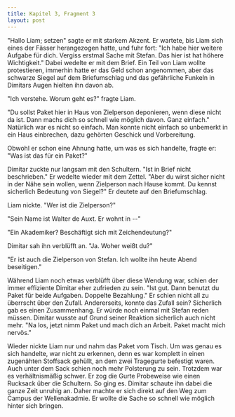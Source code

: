 ```yaml
---
title: Kapitel 3, Fragment 3
layout: post
---
```

"Hallo Liam; setzen" sagte er mit starkem Akzent. Er wartete, bis Liam sich eines der Fässer herangezogen hatte, und fuhr fort: "Ich habe hier weitere Aufgabe für dich. Vergiss erstmal Sache mit Stefan. Das hier ist hat höhere Wichtigkeit." Dabei wedelte er mit dem Brief. Ein Teil von Liam wollte protestieren, immerhin hatte er das Geld schon angenommen, aber das schwarze Siegel auf dem Briefumschlag und das gefährliche Funkeln in Dimitars Augen hielten ihn davon ab.

"Ich verstehe. Worum geht es?" fragte Liam.

"Du sollst Paket hier in Haus von Zielperson deponieren, wenn diese nicht da ist. Dann machs dich so schnell wie möglich davon. Ganz einfach." Natürlich war es nicht so einfach. Man konnte nicht einfach so unbemerkt in ein Haus einbrechen, dazu gehörten Geschick und Vorbereitung.

Obwohl er schon eine Ahnung hatte, um was es sich handelte, fragte er: "Was ist das für ein Paket?"

Dimitar zuckte nur langsam mit den Schultern. "Ist in Brief nicht beschrieben." Er wedelte wieder mit dem Zettel. "Aber du wirst sicher nicht in der Nähe sein wollen, wenn Zielperson nach Hause kommt. Du kennst sicherlich Bedeutung von Siegel?" Er deutete auf den Briefumschlag.

Liam nickte. "Wer ist die Zielperson?"

"Sein Name ist Walter de Auxt. Er wohnt in --"

"Ein Akademiker? Beschäftigt sich mit Zeichendeutung?"

Dimitar sah ihn verblüfft an. "Ja. Woher weißt du?"

"Er ist auch die Zielperson von Stefan. Ich wollte ihn heute Abend beseitigen."

Während Liam noch etwas verblüfft über diese Wendung war, schien der immer effiziente Dimitar eher zufrieden zu sein. "Ist gut. Dann benutzt du Paket für beide Aufgaben. Doppelte Bezahlung." Er schien nicht all zu überrscht über den Zufall. Andererseits, konnte das Zufall sein? Sicherlich gab es einen Zusammenhang. Er würde noch einmal mit Stefan reden müssen. Dimitar wusste auf Grund seiner Reaktion sicherlich auch nicht mehr. "Na los, jetzt nimm Paket und mach dich an Arbeit. Paket macht mich nervös."

Wieder nickte Liam nur und nahm das Paket vom Tisch. Um was genau es sich handelte, war nicht zu erkennen, denn es war komplett in einen zugenähten Stoffsack gehüllt, an dem zwei Tragegurte befestigt waren. Auch unter dem Sack schien noch mehr Polsterung zu sein. Trotzdem war es verhältnismäßig schwer. Er zog die Gurte Probeweise wie einen Rucksack über die Schultern. So ging es. Dimitar schaute ihn dabei die ganze Zeit unruhig an. Daher machte er sich direkt auf den Weg zum Campus der Wellenakadmie. Er wollte die Sache so schnell wie möglich hinter sich bringen.
